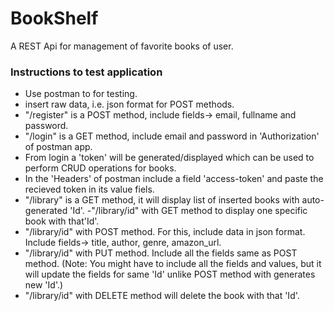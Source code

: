 # BookShelf
A REST Api for management of favorite books of user.

### Instructions to test application
- Use postman to for testing.
- insert raw data, i.e. json format for POST methods.
- "/register" is a POST method, include fields-> email, fullname and password.
- "/login" is a GET method, include email and password in 'Authorization' of postman app.
- From login a 'token' will be generated/displayed which can be used to perform CRUD operations for books.
- In the 'Headers' of postman include a field 'access-token' and paste the recieved token in its value fiels.
- "/library" is a GET method, it will display list of inserted books with auto-generated 'Id'.
-"/library/id" with GET method to display one specific book with that'Id'. 
- "/library/id" with POST method. For this, include data in json format. Include fields-> title, author, genre, amazon_url.
- "/library/id" with PUT method. Include all the fields same as POST method.
  (Note: You might have to include all the fields and values, but it will update the fields for same 'Id' unlike POST method with generates    new 'Id'.)
- "/library/id" with DELETE method will delete the book with that 'Id'.
